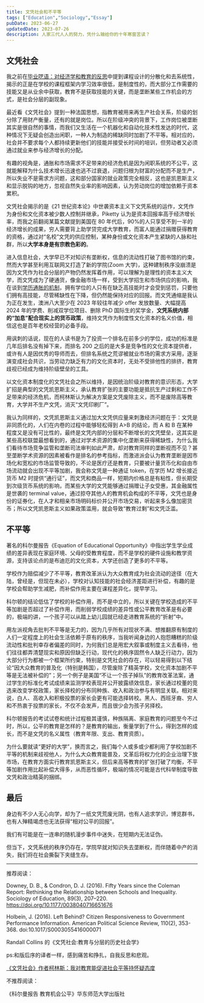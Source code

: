 ```yaml
---
title: 文凭社会和不平等
tags: ["Education","Sociology","Essay"]
pubDate: 2023-06-27
updatedDate: 2023-07-26
description: 人家三代人人的努力，凭什么输给你的十年寒窗苦读？
---
```


## 文凭社会

我之前在[毕业呓语：对经济学和教育的反思](blog/graduation-ramblings-reflections-on-economics-and-education)中提到课程设计的分散化和去系统性，揭示的正是在学校的课程框架内学习效率很低，是制度性的，而大部分工作需要的技能又是从业余中获取，教育不是获取技能的关键，而是垄断某些工作机会的方式，是社会分层的副现象。

最近看《文凭社会》提到一种法国思想，指教育被用来再生产社会关系，阶级的划分除了用财产衡量，还有的就是岗位。所以在阶级冲突的背景下，工作岗位被垄断其实是很自然的事情，而我们又生活在一个机器化和自动化技术性发达的时代，这种情况下无疑会创造出闲职，一种人为制造的稀缺同时加剧了不平等。相对应的，社会并不要求每个人都持续更新他们的技能并接受长时间的培训，但劳动者又必须通过就业来参与经济增长的分配。

有趣的视角是，通胀和市场需求不足带来的经济危机是因为闲职系统的不公平，这就能解释为什么技术增长迅速也逃不过衰退，问题归根为财富的分配而不是生产，所以失业不是需求方问题，这和部分国家的就业政策完全相反，这也是凯恩斯主义和显示脱钩的地方，忽视自然失业率的影响因素，认为劳动岗位的增加依赖于资本累积。

文凭社会揭示的是《21 世纪资本论》中世袭资本主义下文凭系统的运作，文凭作为身份和文化资本被少数人控制并继承，Piketty 认为是资本回报率高于经济增长率，而我之前翻阅某篇文献提到美国在 80 年代后，90%的人只享受不到一半的经济增长的成果，穷人需要背上助学贷完成大学教育，而富人能通过捐赠获得教育的资格，通过对“名校”文凭的供应控制，某种身份或文化资本产生紧缺的人脉和社群，所以**大学本身是有宗教色彩的**。

进入信息社会，大学早已不对知识有垄断权，信息的流动性打破了图书馆的约束，然而大学甚至利用互联网又打造了新的学院(Zoom 大学)，这种建制秩序没崩溃是因为文凭作为社会分层的产物仍然发挥着作用，可以理解为是理性的资本主义大学，而文凭成为了硬通货，像金融市场一样，受到大学招生和市场供应的影响，我在谈到[学历通胀的机制](/blog/behind-academic-misconduct-cheating-and-credential-inflation)，拥有学位的人只有在缺乏高技能时才会受到惩罚，只要他们拥有高技能，尽管稀缺性在下降，但仍然能保持对应的回报。而文凭通缩是我认为正在发生，澳洲八大至少在 2023 年较往年减少 offer 发放数量、大幅提高 2024 年的学费、削减双学位项目、删除 PhD 国际生的奖学金，**文凭系统内部的“加息”配合现实上的货币政策**，维持文凭作为制度性文化资本的名义价值，相信这也是百年老校经营的必备手段。

用讽刺的话说，现在的人读书是为了投资一个排名在前多少的学位，成功的标准是几年后排名没有掉下来，而排名 200 之后的是大多是竞争性的文化资本提供者，或许有人是因优秀的导师而去，但排名系统之荒谬被就业市场的需求方采用，逐渐演变成社会共识，当劳动力缺乏有力的文化资本时，无处不受排他性的排挤，教育歧视已经成为维持阶级壁垒的工具。

以文化资本制度化的文凭社会之所以维持，是因统治阶级对教育的意识形态，大学扩招是典型的文凭凯恩斯主义，承认教育扩张的主要功能是抵抗生产过剩和工作不足带来的经济危机，而柯林斯认为解决方案是文凭废除主义，而不是废除高等教育，大学并不生产文凭，消灭“文凭印刷厂”。

我认为同样的，文凭凯恩斯主义通过加大文凭供应量来刺激经济问题在于：文凭是非同质化的，人们在内卷的过程中能够轻松得到 A>B 的结论，而 A 和 B 在某种程度又是没有可比性的，最终是文凭内部的分层和不断增长的文凭壁垒，这其实是某些高校联盟最想看到的，通过对学术资源的集中化垄断来获得稀缺性，为什么我们看待市场竞争监管和垄断司法审判如此严肃，却对教育同样的垄断视而不见？甚至垄断学术资源的因素被看作是排名的参考指标，而激进派会认为教育垄断是因市场化和宽松的市场监管导致的，不论是医疗还是教育，只要被计量货币化和自由市场流动就会出现不平等加剧，我会称文凭是一种通证 token，在学历 M2 增长接近货币 M2 时提供“通行证”，而文凭和商品一样，短期内价格总是有粘性，但长期受到次级货币系统的影响，而某些大学的文凭能够通过捐赠让子女受惠，其金融属性是世袭的 terminal value，通过掠夺其他人的教育机会构成的不平等，文凭也是身份的证券化，在人才和相亲市场明码标价并公开市场交易，听起来多么像加密货币；所以文凭凯恩斯主义如果政策滥用，就会导致“教育过剩”和文凭泛滥。

## 不平等

著名的科尔曼报告《Equation of Educational Opportunity》中指出学生学业成绩的差异表现在家庭环境、父母的受教育程度，而不是学校的硬件设施和教学资源，支持该论点的是布迪厄的文化资本，大学还创造了更多的不平等。

学校作为赔偿减少了不平等，教育改革派认为大众教育成为社会流动的途径（在大陆，曾经是，但现在未必），学校对认知技能的社会经济差距进行补偿，有趣的是学校会帮助学生减肥，而补偿作用主要在课程差异化，提早学习。

科尔顿的结论低估了学校的补偿作用，而不是中立的，所以关键在学校造成的不平等加剧是否超过了补偿作用，而削弱学校成绩的差异性或公平教育改革是有必要的，极端的讲，一个孩子可以从踏上幼儿园就已经走进教育系统的“折射”中。

用左派视角去批判不平等是无力的，因为几乎所有对现状不满、想推翻原有制度的人们一定程度上的社会生活依赖于原有的秩序，当我听闻身边的人抱怨糟糕的阶级流动性和批判幸存者偏差的同时，为何我们总是用宏大叙事或制度主义去看待，他们往往都弄清楚现实和原因但缺乏行动，现代化的秩序固然令人缺乏行动力，因为大部分行为都被一个框架所约束，特别是文凭社会的存在，可以轻易得到以下结论“因大众教育的普及化（特别是韩国），尽管废除了精英学校，文化资本加剧不平等是无法被补偿的”；另一个例子是美国“不让一个孩子掉队”的教育改革法案，通过学生的标准化考试成绩来监测学校表现并公开披露绩效信息，家长通过校董的竞选来改变学校政策，家长择校的分布同种族、收入和政治参与有明显关联。相对来说，白人、高收入和积极投票的家长会更有可能选择转校。黑人、西班牙裔、穷人和不热衷于投票的家长，不仅不会发声，而且很少会为孩子另择校。

科尔顿报告的考试试卷和统计过程极其谨慎，种族隔离、家庭教育的问题至今不过时，所以，公平的教育是怎样的？是教育的输出，衡量学到了什么，得到怎样的成长，而不是文凭的名义属性（教育年限、支出、教育资质）。

为什么要就读“更好的大学”，换而言之，我们每个人或多或少都利用了学校加剧不平等的机制来歧视他人，为什么大众教育能普及，文革后将权力化的企业治理下放市场，在教育方面实行教育凯恩斯主义，但后来高等教育的扩张打破了均衡，不平等加剧作用比起补偿大得多，从而恶性循环，极端的情况可能是古代科举制度导致文凭和政治精英的捆绑。

## 最后

身边有不少人无心向学，却为了一纸文凭荒废光阴，也有人追求学识，博览群书，也有人殚精竭虑也无法获得“相对公平的回报”。

我们有可能是在一连串的随机漫步事件中迷失，在短期内无法证伪。

但当下，文凭系统的秩序仍存在，学院早就对知识失去垄断权，而伴随着中产的消失，我们将在社会撕裂下夹缝生存。

---

推荐阅读：

Downey, D. B., & Condron, D. J. (2016). Fifty Years since the Coleman Report: Rethinking the Relationship between Schools and Inequality. Sociology of Education, 89(3), 207–220. https://doi.org/10.1177/0038040716651676

Holbein, J. (2016). Left Behind? Citizen Responsiveness to Government Performance Information. American Political Science Review, 110(2), 353-368. doi:10.1017/S0003055416000071

Randall Collins 的《文凭社会:教育与分层的历史社会学》

ps:和版后序的译者一样，感到痛苦和挣扎，自我反思和悲观。

[《文凭社会》作者柯林斯：我对教育能促进社会平等持怀疑态度](https://www.thepaper.cn/newsDetail_forward_2310359)

不推荐阅读：

《科尔曼报告 教育机会公平》华东师范大学出版社

